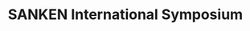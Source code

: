 ---
dateStart: 2009-01-22
dateEnd:
title: "SANKEN International Symposium"
venue: "Osaka University"
organizer:
credit: "Places & Spaces"
city: Osaka
state:
country: Japan
pdfLink: 20090122-sanken-international-symposium.pdf
venueImages:
 - sm: image01.sm.jpg
   lg: image01.lg.jpg
---
